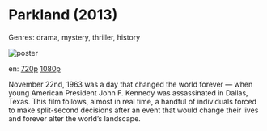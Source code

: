 # Parkland (2013)

Genres: drama, mystery, thriller, history

![poster](http://image.tmdb.org/t/p/w500/4XnQohEzB4XwISgoJEmH7M8GcPq.jpg)

en:
  [720p](magnet:?xt=urn:btih:40B377CC384854494110EC6FEECEBFB1CDA3C9B4&tr=udp://glotorrents.pw:6969/announce&tr=udp://tracker.opentrackr.org:1337/announce&tr=udp://torrent.gresille.org:80/announce&tr=udp://tracker.openbittorrent.com:80&tr=udp://tracker.coppersurfer.tk:6969&tr=udp://tracker.leechers-paradise.org:6969&tr=udp://p4p.arenabg.ch:1337&tr=udp://tracker.internetwarriors.net:1337)
  [1080p](magnet:?xt=urn:btih:A7932CE8B9DAC578A8DBF0B3E5C2346EE418BD62&tr=udp://glotorrents.pw:6969/announce&tr=udp://tracker.opentrackr.org:1337/announce&tr=udp://torrent.gresille.org:80/announce&tr=udp://tracker.openbittorrent.com:80&tr=udp://tracker.coppersurfer.tk:6969&tr=udp://tracker.leechers-paradise.org:6969&tr=udp://p4p.arenabg.ch:1337&tr=udp://tracker.internetwarriors.net:1337)
  


November 22nd, 1963 was a day that changed the world forever — when young American President John F. Kennedy was assassinated in Dallas, Texas. This film follows, almost in real time, a handful of individuals forced to make split-second decisions after an event that would change their lives and forever alter the world’s landscape.